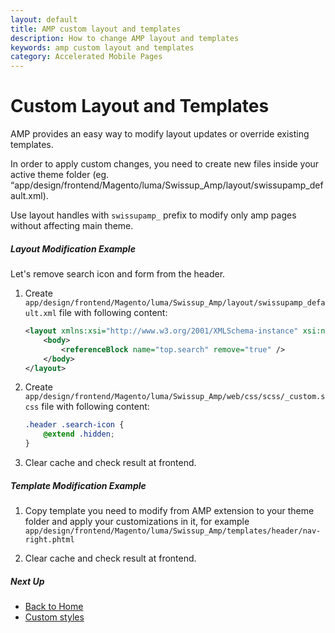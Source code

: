 ```yaml
---
layout: default
title: AMP custom layout and templates
description: How to change AMP layout and templates
keywords: amp custom layout and templates
category: Accelerated Mobile Pages
---
```


# Custom Layout and Templates

AMP provides an easy way to modify layout updates or override existing templates.

In order to apply custom changes, you need to create new files inside
your active theme folder (eg. “app/design/frontend/Magento/luma/Swissup_Amp/layout/swissupamp_default.xml).

Use layout handles with `swissupamp_` prefix to modify only amp pages
without affecting main theme.

##### Layout Modification Example

Let's remove search icon and form from the header.

 1. Create `app/design/frontend/Magento/luma/Swissup_Amp/layout/swissupamp_default.xml`
    file with following content:

    ```xml
    <layout xmlns:xsi="http://www.w3.org/2001/XMLSchema-instance" xsi:noNamespaceSchemaLocation="urn:magento:framework:View/Layout/etc/layout_generic.xsd">
        <body>
            <referenceBlock name="top.search" remove="true" />
        </body>
    </layout>
    ```

 2. Create `app/design/frontend/Magento/luma/Swissup_Amp/web/css/scss/_custom.scss`
    file with following content:

    ```scss
    .header .search-icon {
        @extend .hidden;
    }
    ```

 3. Clear cache and check result at frontend.

##### Template Modification Example

 1. Copy template you need to modify from AMP extension to your theme folder
    and apply your customizations in it, for example
    `app/design/frontend/Magento/luma/Swissup_Amp/templates/header/nav-right.phtml`

 2. Clear cache and check result at frontend.

##### Next Up

 -  [Back to Home](/m2/extensions/amp/)
 -  [Custom styles](/m2/extensions/amp/customization/design/custom-styles/)
